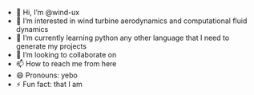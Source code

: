 - 👋 Hi, I’m @wind-ux
- 👀 I’m interested in wind turbine aerodynamics and computational fluid dynamics
- 🌱 I’m currently learning python any other language that I need to generate my projects
- 💞️ I’m looking to collaborate on 
- 📫 How to reach me from here
- 😄 Pronouns: yebo
- ⚡ Fun fact: that I am 

<!---
wind-ux/wind-ux is a ✨ special ✨ repository because its `README.md` (this file) appears on your GitHub profile.
You can click the Preview link to take a look at your changes.
--->
